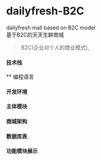 # dailyfresh-B2C
dailyfresh mall based on B2C model  
基于B2C的天天生鲜商城  
> B2C(企业对个人的商业模式), 

#### 技术栈
** 编程语言

####  开发环境


####  主体模块


####  商城架构



####  数据库表

#### 功能模块展示

